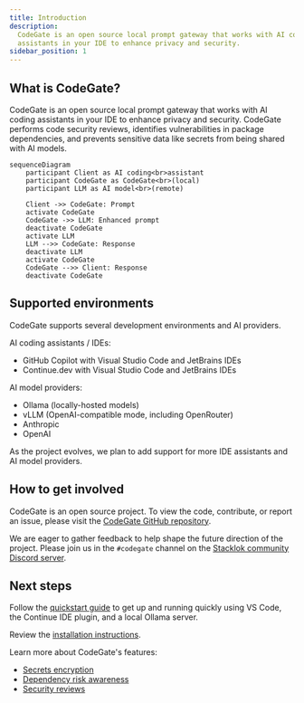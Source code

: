 ```yaml
---
title: Introduction
description:
  CodeGate is an open source local prompt gateway that works with AI coding
  assistants in your IDE to enhance privacy and security.
sidebar_position: 1
---
```


## What is CodeGate?

CodeGate is an open source local prompt gateway that works with AI coding
assistants in your IDE to enhance privacy and security. CodeGate performs code
security reviews, identifies vulnerabilities in package dependencies, and
prevents sensitive data like secrets from being shared with AI models.

```mermaid
sequenceDiagram
    participant Client as AI coding<br>assistant
    participant CodeGate as CodeGate<br>(local)
    participant LLM as AI model<br>(remote)

    Client ->> CodeGate: Prompt
    activate CodeGate
    CodeGate ->> LLM: Enhanced prompt
    deactivate CodeGate
    activate LLM
    LLM -->> CodeGate: Response
    deactivate LLM
    activate CodeGate
    CodeGate -->> Client: Response
    deactivate CodeGate
```

## Supported environments

CodeGate supports several development environments and AI providers.

AI coding assistants / IDEs:

- GitHub Copilot with Visual Studio Code and JetBrains IDEs
- Continue.dev with Visual Studio Code and JetBrains IDEs

AI model providers:

- Ollama (locally-hosted models)
- vLLM (OpenAI-compatible mode, including OpenRouter)
- Anthropic
- OpenAI

As the project evolves, we plan to add support for more IDE assistants and AI
model providers.

## How to get involved

CodeGate is an open source project. To view the code, contribute, or report an
issue, please visit the
[CodeGate GitHub repository](https://github.com/stacklok/codegate).

We are eager to gather feedback to help shape the future direction of the
project. Please join us in the `#codegate` channel on the
[Stacklok community Discord server](https://discord.gg/stacklok).

## Next steps

Follow the [quickstart guide](quickstart.md) to get up and running quickly using
VS Code, the Continue IDE plugin, and a local Ollama server.

Review the [installation instructions](how-to/install.md).

Learn more about CodeGate's features:

- [Secrets encryption](features/secrets-encryption.md)
- [Dependency risk awareness](features/dependency-risk.md)
- [Security reviews](features/security-reviews.md)
